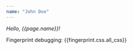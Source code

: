 ```yaml
---
name: "John Doe"
---
```


*Hello, {{page.name}}!*

Fingerprint debugging: {{fingerprint.css.all_css}}

